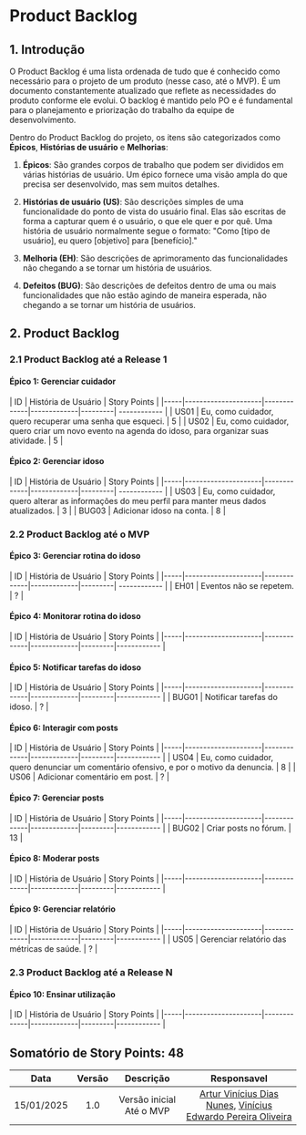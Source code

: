 # Product Backlog

## 1. Introdução

O Product Backlog é uma lista ordenada de tudo que é conhecido como necessário para o projeto de um produto (nesse caso, até o MVP). É um documento constantemente atualizado que reflete as necessidades do produto conforme ele evolui. O backlog é mantido pelo PO e é fundamental para o planejamento e priorização do trabalho da equipe de desenvolvimento.

Dentro do Product Backlog do projeto, os itens são categorizados como **Épicos**, **Histórias de usuário** e **Melhorias**:

1. **Épicos**: São grandes corpos de trabalho que podem ser divididos em várias histórias de usuário. Um épico fornece uma visão ampla do que precisa ser desenvolvido, mas sem muitos detalhes.

2. **Histórias de usuário (US)**: São descrições simples de uma funcionalidade do ponto de vista do usuário final. Elas são escritas de forma a capturar quem é o usuário, o que ele quer e por quê. Uma história de usuário normalmente segue o formato: "Como [tipo de usuário], eu quero [objetivo] para [benefício]."

3. **Melhoria (EH)**: São descrições de aprimoramento das funcionalidades não chegando a se tornar um história de usuários.

4. **Defeitos (BUG)**: São descrições de defeitos dentro de uma ou mais funcionalidades que não estão agindo de maneira esperada, não chegando a se tornar um história de usuários.


## 2. Product Backlog

### 2.1 Product Backlog até a Release 1

#### Épico 1: Gerenciar cuidador

| ID  | História de Usuário | Story Points |
|-----|---------------------|-------------|-------------|---------| ------------ |
| US01   | Eu, como cuidador, quero recuperar uma senha que esqueci. | 5 |
| US02   | Eu, como cuidador, quero criar um novo evento na agenda do idoso, para organizar suas atividade. | 5 |

#### Épico 2: Gerenciar idoso

| ID  | História de Usuário | Story Points |
|-----|---------------------|-------------|-------------|---------| ------------ |
| US03   | Eu, como cuidador, quero alterar as informações do meu perfil para manter meus dados atualizados. | 3 |
| BUG03   | Adicionar idoso na conta. | 8 |


### 2.2 Product Backlog até o MVP

#### Épico 3: Gerenciar rotina do idoso

| ID  | História de Usuário | Story Points |
|-----|---------------------|-------------|-------------|---------| ------------ |
| EH01   | Eventos não se repetem. | ? |

#### Épico 4: Monitorar rotina do idoso

| ID  | História de Usuário | Story Points |
|-----|---------------------|-------------|-------------|---------|------------ |

#### Épico 5: Notificar tarefas do idoso

| ID  | História de Usuário | Story Points |
|-----|---------------------|-------------|-------------|---------|------------ |
| BUG01   | Notificar tarefas do idoso. | ? |

#### Épico 6: Interagir com posts

| ID  | História de Usuário | Story Points |
|-----|---------------------|-------------|-------------|---------|------------ |
| US04   | Eu, como cuidador, quero denunciar um comentário ofensivo, e por o motivo da denuncia. | 8 |
| US06   | Adicionar comentário em post. | ? |

#### Épico 7: Gerenciar posts

| ID  | História de Usuário | Story Points |
|-----|---------------------|-------------|-------------|---------|------------ |
| BUG02   | Criar posts no fórum. | 13 |

#### Épico 8: Moderar posts

| ID  | História de Usuário | Story Points |
|-----|---------------------|-------------|-------------|---------|------------ |

#### Épico 9: Gerenciar relatório

| ID  | História de Usuário | Story Points |
|-----|---------------------|-------------|-------------|---------|------------ |
| US05   | Gerenciar relatório das métricas de saúde. | ? |

### 2.3 Product Backlog até a Release N

#### Épico 10: Ensinar utilização

| ID  | História de Usuário | Story Points |
|-----|---------------------|-------------|-------------|---------|------------ |

## Somatório de Story Points: 48
| Data | Versão | Descrição | Responsavel |
| :-----: | :-------------: | :---------------: | :-: |
| 15/01/2025 | 1.0 | Versão inicial Até o MVP | [Artur Vinícius Dias Nunes](https://github.com/ArturVinicius), [Vinícius Edwardo Pereira Oliveira](https://github.com/viniciused26) | 
